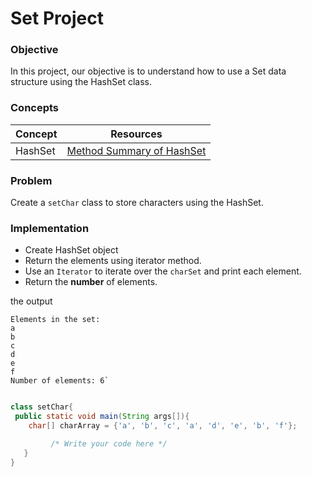 # Set Project

### Objective

In this project, our objective is to understand how to use a Set data structure using the HashSet class.

### Concepts

|Concept|	Resources|
|-------|----------|
|HashSet|[Method Summary of HashSet](https://docs.oracle.com/javase/8/docs/api/java/util/HashSet.html)|


### Problem

Create a `setChar` class to store characters using the HashSet.

### Implementation

* Create HashSet object
* Return the elements using iterator method.
* Use an `Iterator` to iterate over the `charSet` and print each element.
* Return the **number** of elements.


the output
```
Elements in the set:
a
b
c
d
e
f
Number of elements: 6`
```

```java

class setChar{  
 public static void main(String args[]){
    char[] charArray = {'a', 'b', 'c', 'a', 'd', 'e', 'b', 'f'};

         /* Write your code here */
   }
}


```

